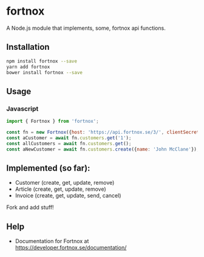 # fortnox
A Node.js module that implements, some, fortnox api functions.

## Installation 
```sh
npm install fortnox --save
yarn add fortnox
bower install fortnox --save
```
## Usage
### Javascript

```js
import { Fortnox } from 'fortnox';

const fn = new Fortnox({host: 'https://api.fortnox.se/3/', clientSecret: 'xyz', accessToken: 'zyx' })
const aCustomer = await fn.customers.get('1');
const allCustomers = await fn.customers.get();
const aNewCustomer = await fn.customers.create({name: 'John McClane'});
```

## Implemented (so far):

* Customer (create, get, update, remove)
* Article (create, get, update, remove)
* Invoice (create, get, update, send, cancel)

Fork and add stuff!

## Help
* Documentation for Fortnox at https://developer.fortnox.se/documentation/